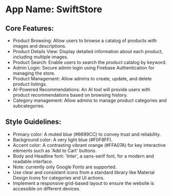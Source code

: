 # **App Name**: SwiftStore

## Core Features:

- Product Browsing: Allow users to browse a catalog of products with images and descriptions.
- Product Details View: Display detailed information about each product, including multiple images.
- Product Search: Enable users to search the product catalog by keyword.
- Admin Login: Secure admin login using Firebase Authentication for managing the store.
- Product Management: Allow admins to create, update, and delete product listings.
- AI-Powered Recommendations: An AI tool will provide users with product recommendations based on browsing history.
- Category management: Allow admins to manage product categories and subcategories.

## Style Guidelines:

- Primary color: A muted blue (#6699CC) to convey trust and reliability.
- Background color: A very light blue (#F0F8FF).
- Accent color: A contrasting vibrant orange (#FFA07A) for key interactive elements such as 'Add to Cart' buttons.
- Body and Headline font: 'Inter', a sans-serif font, for a modern and readable interface.
- Note: currently only Google Fonts are supported.
- Use clear and consistent icons from a standard library like Material Design Icons for categories and UI actions.
- Implement a responsive grid-based layout to ensure the website is accessible on different devices.